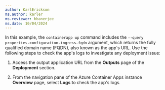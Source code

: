 ```yaml
---
author: KarlErickson
ms.author: karler
ms.reviewer: bbanerjee
ms.date: 10/04/2024
---
```


In this example, the `containerapp up` command includes the `--query properties.configuration.ingress.fqdn` argument, which returns the fully qualified domain name (FQDN), also known as the app's URL. Use the following steps to check the app's logs to investigate any deployment issue:

1. Access the output application URL from the **Outputs** page of the **Deployment** section.

1. From the navigation pane of the Azure Container Apps instance **Overview** page, select **Logs** to check the app's logs.
